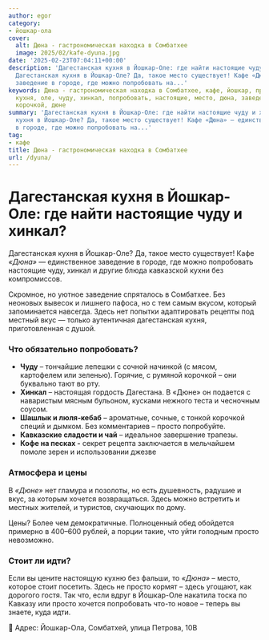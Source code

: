 ```yaml
---
author: egor
category:
- йошкар-ола
cover:
  alt: Дюна - гастрономическая находка в Сомбатхее
  image: 2025/02/kafe-dyuna.jpg
date: '2025-02-23T07:04:11+00:00'
description: 'Дагестанская кухня в Йошкар-Оле: где найти настоящие чуду и хинкал?
  Дагестанская кухня в Йошкар-Оле? Да, такое место существует! Кафе «Дюна» — единственное
  заведение в городе, где можно попробовать на...'
keywords: Дюна - гастрономическая находка в Сомбатхее, кафе, йошкар, просто, дагестанская,
  кухня, оле, чуду, хинкал, попробовать, настоящие, место, дюна, заведение, вкус,
  корочкой, дюне
summary: 'Дагестанская кухня в Йошкар-Оле: где найти настоящие чуду и хинкал? Дагестанская
  кухня в Йошкар-Оле? Да, такое место существует! Кафе «Дюна» — единственное заведение
  в городе, где можно попробовать на...'
tag:
- кафе
title: Дюна - гастрономическая находка в Сомбатхее
url: /dyuna/
---
```


# **Дагестанская кухня в Йошкар-Оле: где найти настоящие чуду и хинкал?**

Дагестанская кухня в Йошкар-Оле? Да, такое место существует! Кафе _«Дюна»_ — единственное заведение в городе, где можно попробовать настоящие чуду, хинкал и другие блюда кавказской кухни без компромиссов.

Скромное, но уютное заведение спряталось в Сомбатхее. Без неоновых вывесок и лишнего пафоса, но с тем самым вкусом, который запоминается навсегда. Здесь нет попытки адаптировать рецепты под местный вкус — только аутентичная дагестанская кухня, приготовленная с душой.

### **Что обязательно попробовать?**

- **Чуду** – тончайшие лепешки с сочной начинкой (с мясом, картофелем или зеленью). Горячие, с румяной корочкой – они буквально тают во рту.
- **Хинкал** – настоящая гордость Дагестана. В «Дюне» он подается с наваристым мясным бульоном, кусками нежного теста и чесночным соусом.
- **Шашлык и люля-кебаб** – ароматные, сочные, с тонкой корочкой специй и дымком. Без комментариев – просто попробуйте.
- **Кавказские сладости и чай** – идеальное завершение трапезы.
- **Кофе на песках \-** секрет рецепта заключается в мельчайшем помоле зерен и использовании джезве

### **Атмосфера и цены**

В _«Дюне»_ нет гламура и позолоты, но есть душевность, радушие и вкус, за которым хочется возвращаться. Здесь можно встретить и местных жителей, и туристов, скучающих по дому.

Цены? Более чем демократичные. Полноценный обед обойдется примерно в 400–600 рублей, а порции такие, что уйти голодным просто невозможно.

### **Стоит ли идти?**

Если вы цените настоящую кухню без фальши, то _«Дюна»_ – место, которое стоит посетить. Здесь не просто кормят – здесь угощают, как дорогого гостя. Так что, если вдруг в Йошкар-Оле накатила тоска по Кавказу или просто хочется попробовать что-то новое – теперь вы знаете, куда идти.

📍 Адрес: Йошкар-Ола, Сомбатхей, улица Петрова, 10В